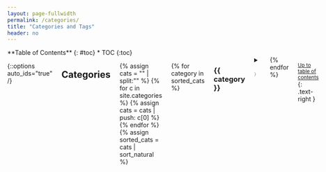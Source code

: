 ```yaml
---
layout: page-fullwidth
permalink: /categories/
title: "Categories and Tags"
header: no
---
```


<div class="row">
<div class="medium-4 medium-push-8 columns" markdown="1">
<div class="panel radius" markdown="1">
**Table of Contents**
{: #toc}
*  TOC
{:toc}
</div>
</div><!-- /.medium-4.columns -->

<div class="medium-8 medium-pull-4 columns" markdown="1">

{::options auto_ids="true" /}

## Categories

{% assign cats = "" | split:"" %}
{% for c in site.categories %}
    {% assign cats = cats | push: c[0] %}
{% endfor %}
{% assign sorted_cats = cats | sort_natural %}

{% for category in sorted_cats %}
### {{ category }}
<details>

<summary><p id="dropdown-{{ category }}" onClick="changeDropdown(this.id)" style="color:grey">&#9002;</p></summary>
<div class="row">
<div class="small-1 column"></div>
<div class="small-11 column">
<ul>
{% for post in site.categories[category] %}
<li><a href="{{ site.url }}{{ site.baseurl }}{{ post.url }}">{{ post.title }}</a></li>
{% endfor %}
</ul>
</div>
</div>
</details>
{% endfor %}

<small markdown="1">[Up to table of contents](#toc)</small>
{: .text-right }

## Tags

{% assign tags = "" | split:"" %}
{% for t in site.tags %}
    {% assign tags = tags | push: t[0] %}
{% endfor %}
{% assign sorted_tags = tags | sort_natural %}

{% for tag in sorted_tags %}
### {{ tag }}
<ul>
{% for post in site.tags[tag] %}
<li><a href="{{ site.url }}{{ site.baseurl }}{{ post.url }}">{{ post.title }}</a></li>
{% endfor %}
</ul>
{% endfor %}

<small markdown="1">[Up to table of contents](#toc)</small>
{: .text-right }


<script>
function changeDropdown(id) {
  var x = document.getElementById(id);
  if (x.textConent === '〉'){
    x.textContent = '﹀';
  } else {
    x.textContent = '〉';
  }
}</script>
